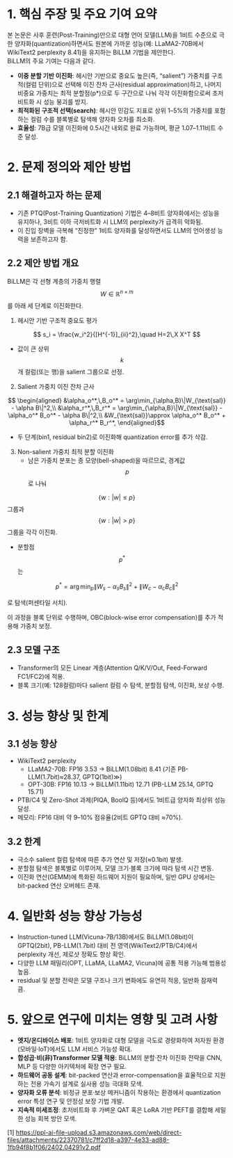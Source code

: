 # 1. 핵심 주장 및 주요 기여 요약  
본 논문은 사후 훈련(Post-Training)만으로 대형 언어 모델(LLM)을 1비트 수준으로 극한 양자화(quantization)하면서도 원본에 가까운 성능(예: LLaMA2-70B에서 WikiText2 perplexity 8.41)을 유지하는 BiLLM 기법을 제안한다.  
BiLLM의 주요 기여는 다음과 같다.  
- **이중 분할 기반 이진화**: 헤시안 기반으로 중요도 높은(즉, “salient”) 가중치를 구조적(컬럼 단위)으로 선택해 이진 잔차 근사(residual approximation)하고, 나머지 비중요 가중치는 최적 분할점(p*)으로 두 구간으로 나눠 각각 이진화함으로써 초저비트화 시 성능 붕괴를 방지.  
- **최적화된 구조적 선택(search)**: 헤시안 민감도 지표로 상위 1–5%의 가중치를 포함하는 컬럼 수를 블록별로 탐색해 양자화 오차를 최소화.  
- **효율성**: 7B급 모델 이진화에 0.5시간 내외로 완료 가능하며, 평균 1.07–1.11비트 수준 달성.  

# 2. 문제 정의와 제안 방법  
## 2.1 해결하고자 하는 문제  
- 기존 PTQ(Post-Training Quantization) 기법은 4–8비트 양자화에서는 성능을 유지하나, 3비트 이하 극저비트화 시 LLM의 perplexity가 급격히 악화됨.  
- 이 진입 장벽을 극복해 “진정한” 1비트 양자화를 달성하면서도 LLM의 언어생성 능력을 보존하고자 함.  

## 2.2 제안 방법 개요  
BiLLM은 각 선형 계층의 가중치 행렬 $$W\in\mathbb{R}^{n\times m}$$를 아래 세 단계로 이진화한다.  

1) 헤시안 기반 구조적 중요도 평가  

$$
   s_i = \frac{w_i^2}{[H^{-1}]_{ii}^2},\quad H=2\,X X^T
   $$  
   
- 값이 큰 상위 $$k$$개 컬럼(또는 행)을 salient 그룹으로 선정.  

2) Salient 가중치 이진 잔차 근사  
   
```math
   \begin{aligned}
   &\alpha_o^*,\,B_o^* = \arg\min_{\alpha,B}\|W_{\text{sal}} - \alpha B\|^2,\\
   &\alpha_r^*,\,B_r^* = \arg\min_{\alpha,B}\|W_{\text{sal}} - \alpha_o^* B_o^* - \alpha B\|^2,\\
   &W_{\text{sal}}\approx \alpha_o^* B_o^* + \alpha_r^* B_r^*,
   \end{aligned}
``` 
  
- 두 단계(bin1, residual bin2)로 이진화해 quantization error를 추가 삭감.  

3) Non-salient 가중치 최적 분할 이진화  
   - 남은 가중치 분포는 종 모양(bell-shaped)을 따르므로, 경계값 $$p$$로 나눠  

$$\{w:|w|\le p\}$$ 그룹과 $$\{w:|w|>p\}$$ 그룹을 각각 이진화.  
   
   - 분할점 $$p^*$$는

$$
     p^*=\arg\min_p\bigl\|W_s-\alpha_s B_s\bigr\|^2 + \bigl\|W_c-\alpha_c B_c\bigr\|^2
     $$  
     
  로 탐색(퍼센타일 서치).  

이 과정을 블록 단위로 수행하며, OBC(block-wise error compensation)를 추가 적용해 가중치 보정.  

## 2.3 모델 구조  
- Transformer의 모든 Linear 계층(Attention Q/K/V/Out, Feed-Forward FC1/FC2)에 적용.  
- 블록 크기(예: 128컬럼)마다 salient 컬럼 수 탐색, 분할점 탐색, 이진화, 보상 수행.  

# 3. 성능 향상 및 한계  
## 3.1 성능 향상  
- WikiText2 perplexity  
  - LLaMA2-70B: FP16 3.53 → BiLLM(1.08bit) 8.41 (기존 PB-LLM(1.7bit)≈28.37, GPTQ(1bit)≫)  
  - OPT-30B: FP16 10.13 → BiLLM(1.11bit) 12.71 (PB-LLM 25.14, GPTQ 15.71)  
- PTB/C4 및 Zero-Shot 과제(PIQA, BoolQ 등)에서도 1비트급 양자화 최상위 성능 달성.  
- 메모리: FP16 대비 약 9–10% 점유율(2비트 GPTQ 대비 ≈70%).  

## 3.2 한계  
- 극소수 salient 컬럼 탐색에 따른 추가 연산 및 저장(≈0.1bit) 발생.  
- 분할점 탐색은 블록별로 이루어져, 모델 크기·블록 크기에 따라 탐색 시간 변동.  
- 이진화 연산(GEMM)에 특화된 하드웨어 지원이 필요하며, 일반 GPU 상에서는 bit-packed 연산 오버헤드 존재.  

# 4. 일반화 성능 향상 가능성  
- Instruction-tuned LLM(Vicuna-7B/13B)에서도 BiLLM(1.08bit)이 GPTQ(2bit), PB-LLM(1.7bit) 대비 전 영역(WikiText2/PTB/C4)에서 perplexity 개선, 제로샷 정확도 향상 확인.  
- 다양한 LLM 패밀리(OPT, LLaMA, LLaMA2, Vicuna)에 공통 적용 가능해 범용성 높음.  
- residual 및 분할 전략은 모델 구조나 크기 변화에도 유연히 적응, 일반화 잠재력 큼.  

# 5. 앞으로 연구에 미치는 영향 및 고려 사항  
- **엣지/온디바이스 배포**: 1비트 양자화로 대형 모델을 극도로 경량화하여 저자원 환경(모바일·IoT)에서도 LLM 서비스 가능성 확대.  
- **합성곱·비(非)Transformer 모델 적용**: BiLLM의 분할·잔차 이진화 전략을 CNN, MLP 등 다양한 아키텍처에 확장 연구 필요.  
- **하드웨어 공동 설계**: bit-packed 연산과 error-compensation을 효율적으로 지원하는 전용 가속기 설계로 실사용 성능 극대화 모색.  
- **양자화 오류 분석**: 비정규 분포·보상 메커니즘이 작용하는 환경에서 quantization error 특성 연구 및 안정성 보장 기법 개발.  
- **지속적 미세조정**: 초저비트화 후 가벼운 QAT 혹은 LoRA 기반 PEFT를 결합해 세밀한 성능 회복 방안 모색.

[1] https://ppl-ai-file-upload.s3.amazonaws.com/web/direct-files/attachments/22370781/c7ff2d18-a397-4e33-ad88-1fb94f8b1f06/2402.04291v2.pdf

